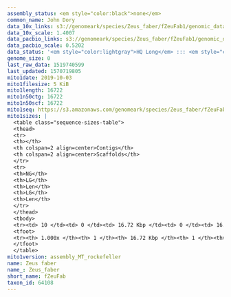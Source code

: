 ```yaml
---
assembly_status: <em style="color:black">none</em>
common_name: John Dory
data_10x_links: s3://genomeark/species/Zeus_faber/fZeuFab1/genomic_data/10x/<br>
data_10x_scale: 1.4007
data_pacbio_links: s3://genomeark/species/Zeus_faber/fZeuFab1/genomic_data/pacbio/<br>
data_pacbio_scale: 0.5202
data_status: '<em style="color:lightgray">HQ Long</em> ::: <em style="color:lightgray">Long</em> ::: <em style="color:lightgray">Short</em> ::: <em style="color:lightgray">Phasing</em> ::: <em style="color:lightgray">Scaffolding</em>'
genome_size: 0
last_raw_data: 1519740599
last_updated: 1570719805
mito1date: 2019-10-03
mito1filesize: 5 KiB
mito1length: 16722
mito1n50ctg: 16722
mito1n50scf: 16722
mito1seq: https://s3.amazonaws.com/genomeark/species/Zeus_faber/fZeuFab1/assembly_MT_rockefeller/fZeuFab1.MT.20191003.fasta.gz
mito1sizes: |
  <table class="sequence-sizes-table">
  <thead>
  <tr>
  <th></th>
  <th colspan=2 align=center>Contigs</th>
  <th colspan=2 align=center>Scaffolds</th>
  </tr>
  <tr>
  <th>NG</th>
  <th>LG</th>
  <th>Len</th>
  <th>LG</th>
  <th>Len</th>
  </tr>
  </thead>
  <tbody>
  <tr><td> 10 </td><td> 0 </td><td> 16.72 Kbp </td><td> 0 </td><td> 16.72 Kbp </td></tr>  <tr><td> 20 </td><td> 0 </td><td> 16.72 Kbp </td><td> 0 </td><td> 16.72 Kbp </td></tr>  <tr><td> 30 </td><td> 0 </td><td> 16.72 Kbp </td><td> 0 </td><td> 16.72 Kbp </td></tr>  <tr><td> 40 </td><td> 0 </td><td> 16.72 Kbp </td><td> 0 </td><td> 16.72 Kbp </td></tr>  <tr style="background-color:#cccccc;"><td> 50 </td><td> 0 </td><td style="background-color:#ff8888;"> 16.72 Kbp </td><td> 0 </td><td style="background-color:#ff8888;"> 16.72 Kbp </td></tr>  <tr><td> 60 </td><td> 0 </td><td> 16.72 Kbp </td><td> 0 </td><td> 16.72 Kbp </td></tr>  <tr><td> 70 </td><td> 0 </td><td> 16.72 Kbp </td><td> 0 </td><td> 16.72 Kbp </td></tr>  <tr><td> 80 </td><td> 0 </td><td> 16.72 Kbp </td><td> 0 </td><td> 16.72 Kbp </td></tr>  <tr><td> 90 </td><td> 0 </td><td> 16.72 Kbp </td><td> 0 </td><td> 16.72 Kbp </td></tr>  <tr><td> 100 </td><td> 0 </td><td> 16.72 Kbp </td><td> 0 </td><td> 16.72 Kbp </td></tr>  </tbody>
  <tfoot>
  <tr><th> 1.000x </th><th> 1 </th><th> 16.72 Kbp </th><th> 1 </th><th> 16.72 Kbp </th></tr>
  </tfoot>
  </table>
mito1version: assembly_MT_rockefeller
name: Zeus faber
name_: Zeus_faber
short_name: fZeuFab
taxon_id: 64108
---
```

